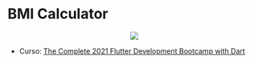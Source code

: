 # BMI Calculator 

<p align="center">
<img src="https://user-images.githubusercontent.com/95550011/194454293-9d96be21-6a17-45a9-9bb0-76186b03b69d.gif"/>
</p>

* Curso: [The Complete 2021 Flutter Development Bootcamp with Dart](https://www.udemy.com/course/flutter-bootcamp-with-dart/)
